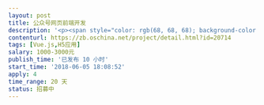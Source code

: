 ```yaml
---                
layout: post       
title: 公众号网页前端开发           
description: '<p><span style="color: rgb(68, 68, 68); background-color: rgb(248, 248, 248);">需求：订餐项目公众号网页前端开发，后台接口和UI切图已准备好，开发直接上手，要求使用vue开发，深圳广州地区优先</span></p><p><br></p><p><span style="color: rgb(68, 68, 68); background-color: rgb(248, 248, 248);">验收标准：接口测试完毕可以正常显示后台数据</span></p><p><br></p><p><span style="color: rgb(68, 68, 68); background-color: rgb(248, 248, 248);">项目资料：需求清单和效果图见附件</span></p>'     
contenturl: https://zb.oschina.net/project/detail.html?id=20714      
tags: [Vue.js,H5应用]            
salary: 1000-3000元          
publish_time: '已发布 10 小时'         
start_time: '2018-06-05 18:08:52'           
apply: 4                   
time_range: 20 天              
status: 招募中                  
---                 
```

